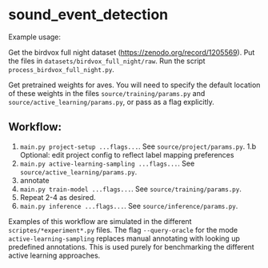 # sound_event_detection

Example usage:

Get the birdvox full night dataset (https://zenodo.org/record/1205569). Put the files in `datasets/birdvox_full_night/raw`. Run the script `process_birdvox_full_night.py`.

Get pretrained weights for aves. You will need to specify the default location of these weights in the files `source/training/params.py` and `source/active_learning/params.py`, or pass as a flag explicitly.

## Workflow:

1. `main.py project-setup ...flags...`. See `source/project/params.py`.
1.b Optional: edit project config to reflect label mapping preferences
2. `main.py active-learning-sampling ...flags...`. See `source/active_learning/params.py`.
3. annotate
4. `main.py train-model ...flags...`. See `source/training/params.py`.
5. Repeat 2-4 as desired.
6. `main.py inference ...flags...`. See `source/inference/params.py`.

Examples of this workflow are simulated in the different `scriptes/*experiment*.py` files. The flag `--query-oracle` for the mode `active-learning-sampling` replaces manual annotating with looking up predefined annotations. This is used purely for benchmarking the different active learning approaches. 
